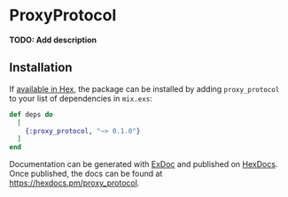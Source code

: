 # ProxyProtocol

**TODO: Add description**

## Installation

If [available in Hex](https://hex.pm/docs/publish), the package can be installed
by adding `proxy_protocol` to your list of dependencies in `mix.exs`:

```elixir
def deps do
  [
    {:proxy_protocol, "~> 0.1.0"}
  ]
end
```

Documentation can be generated with [ExDoc](https://github.com/elixir-lang/ex_doc)
and published on [HexDocs](https://hexdocs.pm). Once published, the docs can
be found at <https://hexdocs.pm/proxy_protocol>.

